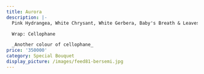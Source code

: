 ```yaml
---
title: Aurora
description: |-
  Pink Hydrangea, White Chrysant, White Gerbera, Baby's Breath & Leaves

  Wrap: Cellophane

  _Another colour of cellophane_
price: '350000'
category: Special Bouquet
display_picture: /images/feed81-bersemi.jpg
---
```


